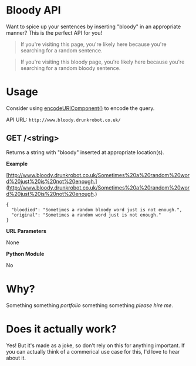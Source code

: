 # Bloody API
Want to spice up your sentences by inserting "bloody" in an appropriate manner? This is the perfect API for you!

> If you're visiting this page, you're likely here because you're searching for a random sentence.

> If you're visiting this bloody page, you're likely here because you're searching for a random bloody sentence.

# Usage
Consider using [encodeURIComponent()](https://developer.mozilla.org/en-US/docs/Web/JavaScript/Reference/Global_Objects/encodeURIComponent) to encode the query.

API URL: `http://www.bloody.drunkrobot.co.uk/`

## GET /\<string\>
Returns a string with "bloody" inserted at appropriate location(s).

**Example**

[http://www.bloody.drunkrobot.co.uk/Sometimes%20a%20random%20word%20just%20is%20not%20enough.](http://www.bloody.drunkrobot.co.uk/Sometimes%20a%20random%20word%20just%20is%20not%20enough.)
```
{
  "bloodied": "Sometimes a random bloody word just is not enough.", 
  "original": "Sometimes a random word just is not enough."
}
```

**URL Parameters**

None

**Python Module**

No

# Why?
Something something *portfolio* something something *please hire me*.

# Does it actually work?
Yes! But it's made as a joke, so don't rely on this for anything important. If you can actually think of a commerical use case for this, I'd love to hear about it.